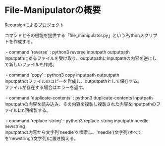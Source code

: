 # File-Manipulatorの概要
Recursionによるプロジェクト

コマンドとその機能を提供する「file_manipulator.py」というPythonスクリプトを作成する。

・command 'reverse' : python3 reverse inputpath outputpath<br>
   inputpathにあるファイルを受け取り、outputpathにinputpathの内容を逆にして新しいファイルを作成。

・command 'copy' : python3 copy inputpath outputpath<br>
   inputpathのファイルのコピーを作成し、outputpathとして保存する。<br>
   ファイルが存在する場合はエラーを返す。

・command 'duplicate-contents' : python3 duplicate-contents inputpath<br>
   inputpathの内容を読み込み、その内容を複製し複製された内容をinputpathのファイルにn回複製する。

・command 'replace-string' : python3 replace-string inputpath needle newstring <br>
   inputpathの内容から文字列’needle’を検索し、'needle'(文字列)すべてを'newstring'(文字列)に置き換える。
 
